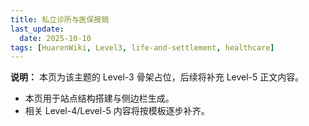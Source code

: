 ```yaml
---
title: 私立诊所与医保报销
last_update:
  date: 2025-10-10
tags: [HuarenWiki, Level3, life-and-settlement, healthcare]
---
```

**说明：** 本页为该主题的 Level-3 骨架占位，后续将补充 Level-5 正文内容。

- 本页用于站点结构搭建与侧边栏生成。
- 相关 Level-4/Level-5 内容将按模板逐步补齐。
